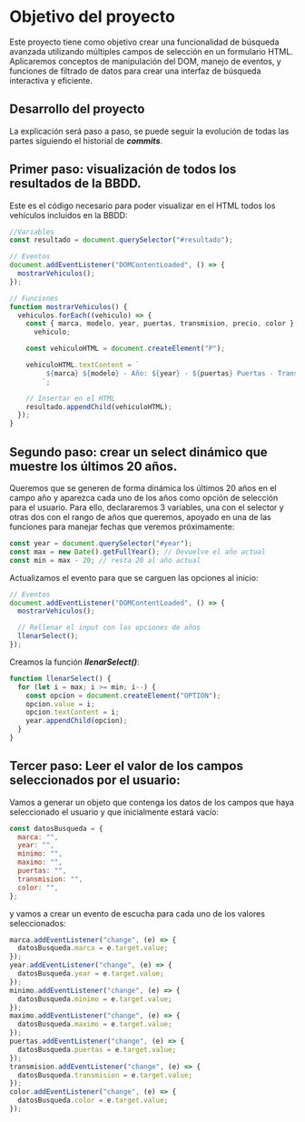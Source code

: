 # Objetivo del proyecto

Este proyecto tiene como objetivo crear una funcionalidad de búsqueda avanzada utilizando múltiples campos de selección en un formulario HTML. Aplicaremos conceptos de manipulación del DOM, manejo de eventos, y funciones de filtrado de datos para crear una interfaz de búsqueda interactiva y eficiente.

## Desarrollo del proyecto

La explicación será paso a paso, se puede seguir la evolución de todas las partes siguiendo el historial de **_commits_**.

## Primer paso: visualización de todos los resultados de la BBDD.

Este es el código necesario para poder visualizar en el HTML todos los vehículos incluidos en la BBDD:

```javascript
//Variables
const resultado = document.querySelector("#resultado");

// Eventos
document.addEventListener("DOMContentLoaded", () => {
  mostrarVehiculos();
});

// Funciones
function mostrarVehiculos() {
  vehiculos.forEach((vehiculo) => {
    const { marca, modelo, year, puertas, transmision, precio, color } =
      vehiculo;

    const vehiculoHTML = document.createElement("P");

    vehiculoHTML.textContent = `
         ${marca} ${modelo} - Año: ${year} - ${puertas} Puertas - Transmisión: ${transmision} - Precio: ${precio} € - Color: ${color}
        `;

    // Insertar en el HTML
    resultado.appendChild(vehiculoHTML);
  });
}
```

## Segundo paso: crear un select dinámico que muestre los últimos 20 años.

Queremos que se generen de forma dinámica los últimos 20 años en el campo año y aparezca cada uno de los años como opción de selección para el usuario. Para ello, declararemos 3 variables, una con el selector y otras dos con el rango de años que queremos, apoyado en una de las funciones para manejar fechas que veremos próximamente:

```javascript
const year = document.querySelector("#year");
const max = new Date().getFullYear(); // Devuelve el año actual
const min = max - 20; // resta 20 al año actual
```

Actualizamos el evento para que se carguen las opciones al inicio:

```javascript
// Eventos
document.addEventListener("DOMContentLoaded", () => {
  mostrarVehiculos();

  // Rellenar el input con las opciones de años
  llenarSelect();
});
```

Creamos la función **_llenarSelect()_**:

```javascript
function llenarSelect() {
  for (let i = max; i >= min; i--) {
    const opcion = document.createElement("OPTION");
    opcion.value = i;
    opcion.textContent = i;
    year.appendChild(opcion);
  }
}
```

## Tercer paso: Leer el valor de los campos seleccionados por el usuario:

Vamos a generar un objeto que contenga los datos de los campos que haya seleccionado el usuario y que inicialmente estará vacío:

```javascript
const datosBusqueda = {
  marca: "",
  year: "",
  minimo: "",
  maximo: "",
  puertas: "",
  transmision: "",
  color: "",
};
```

y vamos a crear un evento de escucha para cada uno de los valores seleccionados:

```javascript
marca.addEventListener("change", (e) => {
  datosBusqueda.marca = e.target.value;
});
year.addEventListener("change", (e) => {
  datosBusqueda.year = e.target.value;
});
minimo.addEventListener("change", (e) => {
  datosBusqueda.minimo = e.target.value;
});
maximo.addEventListener("change", (e) => {
  datosBusqueda.maximo = e.target.value;
});
puertas.addEventListener("change", (e) => {
  datosBusqueda.puertas = e.target.value;
});
transmision.addEventListener("change", (e) => {
  datosBusqueda.transmision = e.target.value;
});
color.addEventListener("change", (e) => {
  datosBusqueda.color = e.target.value;
});
```


